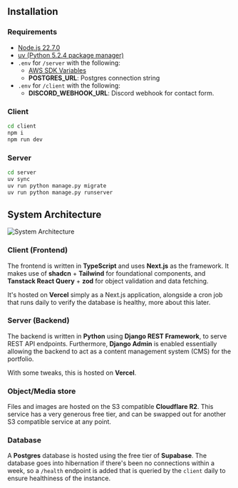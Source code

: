 ## Installation

### Requirements
- [Node.js 22.7.0](https://nodejs.org/en/download)
- [uv (Python 5.2.4 package manager)](https://github.com/astral-sh/uv)
- `.env` for `/server` with the following:
    - [AWS SDK Variables](https://boto3.amazonaws.com/v1/documentation/api/latest/guide/configuration.html)
    - **POSTGRES_URL**: Postgres connection string
- `.env` for `/client` with the following:
    - **DISCORD_WEBHOOK_URL**: Discord webhook for contact form.

### Client

```bash
cd client
npm i
npm run dev
```

### Server

```bash
cd server
uv sync
uv run python manage.py migrate
uv run python manage.py runserver
```

## System Architecture

![System Architecture](https://pub-71ac7586819344558e53d2bb77e0c626.r2.dev/architecture.png)

### Client (Frontend)

The frontend is written in **TypeScript** and uses **Next.js** as the framework. It makes use of **shadcn** + **Tailwind** for foundational components, and **Tanstack React Query** + **zod** for object validation and data fetching.

It's hosted on **Vercel** simply as a Next.js application, alongside a cron job that runs daily to verify the database is healthy, more about this later.

### Server (Backend)

The backend is written in **Python** using **Django REST Framework**, to serve REST API endpoints. Furthermore, **Django Admin** is enabled essentially allowing the backend to act as a content management system (CMS) for the portfolio.

With some tweaks, this is hosted on **Vercel**.

### Object/Media store

Files and images are hosted on the S3 compatible **Cloudflare R2**. This service has a very generous free tier, and can be swapped out for another S3 compatible service at any point.

### Database

A **Postgres** database is hosted using the free tier of **Supabase**. The database goes into hibernation if there's been no connections within a week, so a `/health` endpoint is added that is queried by the `client` daily to ensure healthiness of the instance.